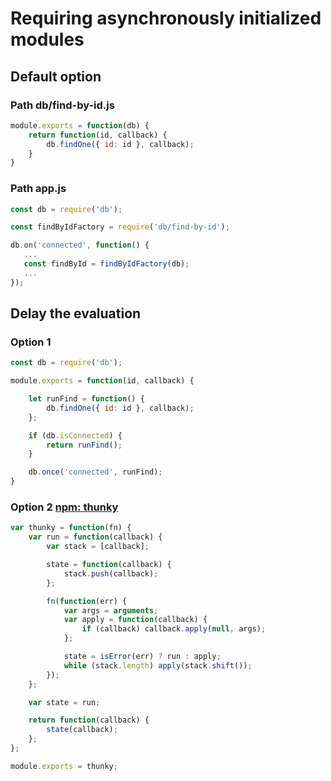 # Requiring asynchronously initialized modules

## Default option

### Path db/find-by-id.js

```js
module.exports = function(db) {
    return function(id, callback) {
        db.findOne({ id: id }, callback);
    }
}
```

### Path app.js

```js
const db = require('db');

const findByIdFactory = require('db/find-by-id');

db.on('connected', function() {
   ...
   const findById = findByIdFactory(db);
   ...
});
```

## Delay the evaluation

### Option 1

```js
const db = require('db');

module.exports = function(id, callback) {

    let runFind = function() {
        db.findOne({ id: id }, callback);
    };

    if (db.isConnected) {
        return runFind();
    }

    db.once('connected', runFind);
}
```

### Option 2 [npm: thunky](https://www.npmjs.com/package/thunky)

```js
var thunky = function(fn) {
	var run = function(callback) {
		var stack = [callback];

		state = function(callback) {
			stack.push(callback);
		};

		fn(function(err) {
			var args = arguments;
			var apply = function(callback) {
				if (callback) callback.apply(null, args);
			};

			state = isError(err) ? run : apply;
			while (stack.length) apply(stack.shift());
		});
	};

	var state = run;

	return function(callback) {
		state(callback);
	};
};

module.exports = thunky;
```